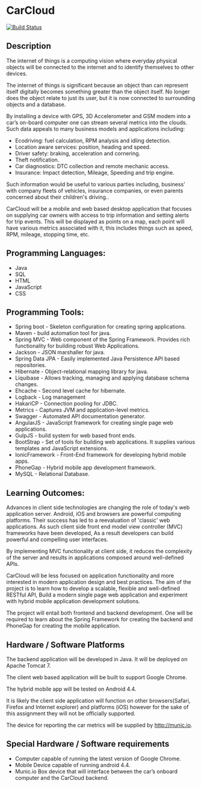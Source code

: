 # CarCloud

[![Build Status](https://travis-ci.org/imduffy15/carcloud-mobile-app.svg)](https://travis-ci.org/imduffy15/carcloud-mobile-app)

## Description

The internet of things is a computing vision where everyday physical objects will be connected to the internet and to identify themselves to other devices.

The internet of things is significant because an object than can represent itself digitally becomes something greater than the object itself. No longer does the object relate to just its user, but it is now connected to surrounding objects and a database. 

By installing a device with GPS, 3D Accelerometer and GSM modem into a car’s on-board computer one can stream several metrics into the clouds. Such data appeals to many business models and applications including: 

 - Ecodriving: fuel calculation, RPM analysis and idling detection.
 - Location aware services: position, heading and speed.
 - Driver safety: braking, acceleration and cornering.
 - Theft notification.
 - Car diagnostics: DTC collection and remote mechanic access.
 - Insurance: Impact detection, Mileage, Speeding and trip engine.

Such information would be useful to various parties including, business’ with company fleets of vehicles, insurance companies, or even parents concerned about their children's driving..

CarCloud will be a mobile and web based desktop application that focuses on supplying car owners with access to trip information and setting alerts for trip events. This will be displayed as points on a map, each point will have various metrics associated with it, this includes things such as speed, RPM, mileage, stopping time, etc.

## Programming Languages:

 - Java
 - SQL
 - HTML
 - JavaScript
 - CSS

## Programming Tools:

 - Spring boot - Skeleton configuration for creating spring applications.
 - Maven - build automation tool for java.
 - Spring MVC - Web component of the Spring Framework. Provides rich functionality for building robust Web Applications.
 - Jackson - JSON marshaller for java.
 - Spring Data JPA - Easily implemented Java Persistence API based repositories. 
 - Hibernate - Object-relational mapping library for java.
 - Liquibase - Allows tracking, managing and applying database schema changes.
 - Ehcache - Second level cache for hibernate.
 - Logback - Log management
 - HakariCP - Connection pooling for JDBC.
 - Metrics - Captures JVM and application-level metrics.
 - Swagger - Automated API documentation generator.
 - AngularJS - JavaScript framework for creating single page web applications.
 - GulpJS - build system for web based front ends.
 - BootStrap - Set of tools for building web applications. It supplies various templates and JavaScript extensions.
 - IonicFramework - Front-End framework for developing hybrid mobile apps.
 - PhoneGap - Hybrid mobile app development framework.
 - MySQL - Relational Database.

## Learning Outcomes:

Advances in client side technologies are changing the role of today's web application server. Android, iOS and browsers are powerful computing platforms. Their success has led to a reevaluation of 'classic' web applications. As such client side front end model view controller (MVC) frameworks have been developed, As a result developers can build powerful and compelling user interfaces.

By implementing MVC functionality at client side, it reduces the complexity of the server and results in applications composed around well-defined APIs.

CarCloud will be less focused on application functionality and more interested in modern application design and best practices. The aim of the project is to learn how to develop a scalable, flexible and well-defined RESTful API, Build a modern single page web application and experiment with hybrid mobile application development solutions.

The project will entail both frontend and backend development. One will be required to learn about the Spring Framework for creating the backend and PhoneGap for creating the mobile application.

## Hardware / Software Platforms

The backend application will be developed in Java. It will be deployed on Apache Tomcat 7.

The client web based application will be built to support Google Chrome. 

The hybrid mobile app will be tested on Android 4.4. 

It is likely the client side application will function on other browsers(Safari, Firefox and Internet explorer) and platforms (iOS) however for the sake of this assignment they will not be officially supported.

The device for reporting the car metrics will be supplied by http://munic.io. 

## Special Hardware / Software requirements

 - Computer capable of running the latest version of Google Chrome.
 - Mobile Device capable of running android 4.4.
 - Munic.io Box device that will interface between the car’s onboard computer and the CarCloud backend.
